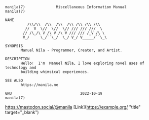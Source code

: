 ```
manila(7)              Miscellaneous Information Manual              manila(7)

NAME
          /\\/\\  /\\  /\\  /\\ /\\ /\\ /\\
         //  V  \//  \//  \// /// /// ///  \
        // /\_/\ V /\ V /\ V /// /// /_V /\ \
        V_/     \_/``\_/  \_/ V_/ V_____/``\_\

SYNOPSIS
       Manuel Nila - Programmer, Creator, and Artist.

DESCRIPTION
       Hello!  I'm  Manuel Nila, I love exploring novel uses of technology and
       building whimsical experiences.

SEE ALSO
       https://manila.me

GNU                               2022-10-19                         manila(7)
```
<a rel="nofollow me" class="Link--primary" href="https://mastodon.social/@manila">https://mastodon.social/@manila</a>
[Link](https://example.org/ "title" target="_blank")
